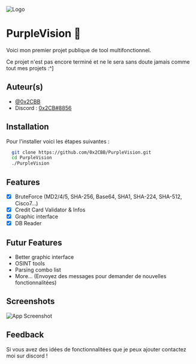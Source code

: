 
![Logo](https://media.discordapp.net/attachments/937792375986749521/1060506649313431562/Cool_Text_-_PurpleVision_4268178636405791.png)

# PurpleVision 🥤

Voici mon premier projet publique de tool multifonctionnel.

Ce projet n'est pas encore terminé et ne le sera sans doute jamais comme tout mes projets :^]

## Auteur(s)

- [@0x2CBB](https://github.com/0x2CBB)
- Discord : [0x2CB#8856](https://discord.gg/ssdfr)


## Installation

Pour l'installer voici les étapes suivantes :

```bash
  git clone https://github.com/0x2CBB/PurpleVision.git
  cd PurpleVision
  ./PurpleVision
```
## Features

- [X]  BruteForce (MD2/4/5, SHA-256, Base64, SHA1, SHA-224, SHA-512, Cisco7...)
- [X]  Credit Card Validator & Infos
- [X]  Graphic interface
- [X]  DB Reader

## Futur Features

- Better graphic interface
- OSINT tools
- Parsing combo list
- More... (Envoyez des messages pour demander de nouvelles fonctionnalitées)


## Screenshots

![App Screenshot](https://media.discordapp.net/attachments/937792375986749521/1060507347782471690/image.png)


## Feedback

Si vous avez des idées de fonctionnalitées que je peux ajouter contactez moi sur discord !

